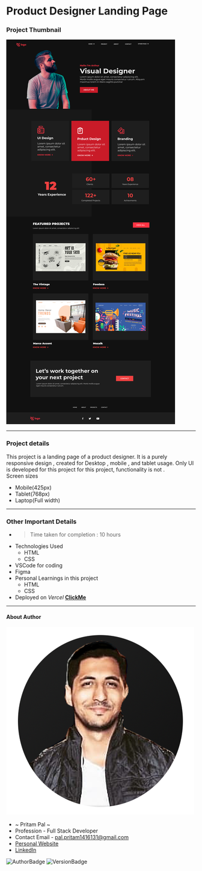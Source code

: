 # Product Designer Landing Page 

### Project Thumbnail


![ImageThumbnail](./15.png)
***
### Project details
This project is a landing page of a product designer. It is a purely responsive design , created for Desktop , mobile , and tablet usage. Only UI is developed for this project for this project, functionality is not .  
Screen sizes
- Mobile(425px)
- Tablet(768px)
- Laptop(Full width)

***
### Other Important Details
- >Time taken for completion : 10 hours
- Technologies Used
  - HTML
  - CSS
- VSCode for coding
- Figma
- Personal Learnings in this project 
    - HTML
    - CSS 
- Deployed on *Vercel*  **[ClickMe](https://product-designer-lyart.vercel.app/)** 
*** 
#### About Author
![AuthorImage](./circle-profile-pic.png)
- ~ Pritam Pal ~
- Profession - Full Stack Developer
- Contact Email - pal.pritam1416131@gmail.com
- [Personal Website](#)
- [LinkedIn](https://www.linkedin.com/in/pritampal1/)  

![AuthorBadge](https://img.shields.io/badge/Author-Pritam-yellow)
![VersionBadge](https://img.shields.io/badge/Version-1.0.0-lightgrey)
